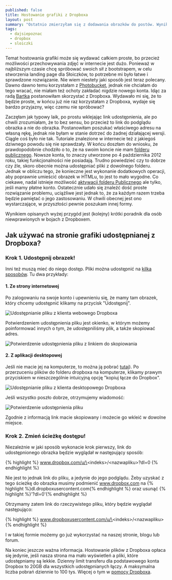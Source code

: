```yaml
---
published: false
title: Hostowanie grafiki z Dropboxa
layout: post
summary: "Ostatnio zmierzyłam się z dodawania obrazków do postów. Wynikiem tej przygody jest krótki poradnik o tym, jak korzystać z grafik udostępnionych z Dropboxa na swojej stronie. Kilka ważnych informacji, zwłaszcza dla nowych użytkowników."
tags: 
  - dajsiepoznac
  - dropbox
  - sloiczki
---
```


Temat hostowania grafiki może się wydawać całkiem proste, bo przecież możliwości przechowywania zdjęć w internecie jest dużo. Ponieważ w najbliższym czasie chcę spróbować swoich sił z bootstrapem, w celu stworzenia landing page dla Słoiczków, to potrzebne mi było łatwe i sprawdzone rozwiązanie. Nie wiem niestety jaki sposób jest teraz polecany. Dawno dawno temu korzystałam z [Photobucket](http://s5.photobucket.com/), jednak nie chciałam do tego wracać, nie miałam też ochoty zakładać nigdzie nowego konta. 
Idąc za radą [Bartka](http://donpiekarz.pl/) postanowiłam skorzystać z Dropboxa. Wydawało mi się, że to będzie proste, w końcu już nie raz korzystałam z Dropboxa, wydaje się bardzo przyjazny, więc czemu nie spróbować? 

Zaczęłam jak typowy laik, po prostu wklejając link udostępnienia, ale po chwili zrozumiałam, że to bez sensu, bo przecież to link do podglądu obrazka a nie do obrazka. Postanowiłam poszukać właściwego adresu na własną rękę, jednak nie byłam w stanie dotrzeć do żadnej działającej wersji. Ciągle coś było nie tak. Tutoriale znalezione w internecie też z jakiegoś dziwnego powodu się nie sprawdzały. 
W końcu doszłam do wniosku, że prawdopodobnie chodziło o to, że na swoim koncie nie mam [folderu publicznego](https://www.dropbox.com/pl/help/16). Nowsze konta, to znaczy utworzone po 4 października 2012 roku, takiej funkcjonalności nie posiadają. Trudno powiedzieć czy to dobrze czy źle, skoro obecnie można udostępniać pliki z dowolnego folderu. Jednak w obliczu tego, że konieczne jest wykonanie dodatkowych operacji, aby poprawnie umieścić obrazek w HTMLu, to jest to mało wygodne. Co ciekawe, nadal istnieje możliwość [aktywacji folderu Publicznego](https://www.dropbox.com/enable_public_folder) ale tylko, jeśli mamy płatne konto.
Ostatecznie udało się znaleźć dość proste rozwiązanie problemu, uciążliwe jest jednak to, że za każdym razem trzeba będzie pamiętać o jego zastosowaniu. W chwili obecnej jest ono wystarczające, w przyszłości pewnie poszukam innej formy.

Wynikiem opisanych wyżej przygód jest (kolejny) krótki poradnik dla osób niewprawionych w bojach z Dropboxem. 

<h2>Jak używać na stronie grafiki udostępnianej z Dropboxa?</h2>

<h3>Krok 1. Udostępnij obrazek!</h3> 

Inni też muszą mieć do niego dostęp. Pliki można udostępnić na [kilka sposobów](https://www.dropbox.com/help/167). Tu dwa przykłady: 

<h4>1. Ze strony internetowej</h4>

Po zalogowaniu na swoje konto i upewnieniu się, że mamy tam obrazek, który chcemy udostępnić klikamy na przycisk "Udostępnij".

<img class="ctr" src="https://dl.dropboxusercontent.com/s/8je67noj5bhixhw/dropbox_img_3.jpg" alt="Udostępnianie pliku z klienta webowego Dropboxa" >

Potwierdzeniem udostępnienia pliku jest okienko, w którym możemy poinformować innych o tym, że udostępniliśmy plik, a także skopiować adres.

<img class="ctr" src="https://dl.dropboxusercontent.com/s/gfjf0razfs4d9ew/dropbox_img_4.jpg" alt="Potwierdzenie udostępnienia pliku z linkiem do skopiowania">

<h4>2. Z aplikacji desktopowej</h4> 

Jeśli nie macie jej na komputerze, to można ją pobrać [tutaj](https://www.dropbox.com/downloading)).
Po przerzuceniu plików do folderu dropboxa na komputerze, klikamy prawym przyciskiem w nieszczególnie intuicyjną opcję "kopiuj łącze do Dropbox".

<img class="ctr" src="https://dl.dropboxusercontent.com/s/ms8rjz60u4nri5x/dropbox_img_1.jpg" alt="Udostępnianie pliku z klienta desktopowego Dropboxa" >

Jeśli wszystko poszło dobrze, otrzymujemy wiadomość: 

<img class="ctr" src="https://dl.dropboxusercontent.com/s/kj9jzeq3jgpz97e/dropbox_img_2.jpg" alt="Potwierdzenie udostępnienia pliku" >

Zgodnie z informacją link macie skopiowany i możecie go wkleić w dowolne miejsce.

<h3>Krok 2. Zmień ścieżkę dostępu!</h3>
Niezależnie w jaki sposób wykonacie krok pierwszy, link do udostępnionego obrazka będzie wyglądał w następujący sposób:

{% highlight %}
www.dropbox.com/u/\<indeks\>/\<nazwapliku\>?dl=0
{% endhighlight %}

Nie jest to jednak link do pliku, a jedynie do jego podglądu. Żeby uzyskać z tego ścieżkę do obrazka musimy podmienić www.dropbox.com na {% highlight %}dl.dropboxusercontent.com{% endhighlight %} oraz usunąć {% highlight %}'?dl=0'{% endhighlight %}

Otrzymamy zatem link do rzeczywistego pliku, który będzie wyglądał następująco:

{% highlight %}
www.dropboxusercontent.com/u/\<indeks\>/\<nazwapliku\>
{% endhighlight %}

I w takiej formie możemy go już wykorzystać na naszej stronie, blogu lub forum.

Na koniec jeszcze ważna informacja.
Hostowanie plików z Dropboxa opłaca się jedynie, jeśli nasza strona ma mało wyświetleń a pliki, które udostępniamy są lekkie. Dzienny limit transferu dla podstawowego konta Dropbox to 20GB dla wszystkich udostępnianych łączy. A maksymalna liczba pobrań dziennie to 100 tys. Więcej o tym w [pomocy Dropboxa](https://www.dropbox.com/help/4204). 
